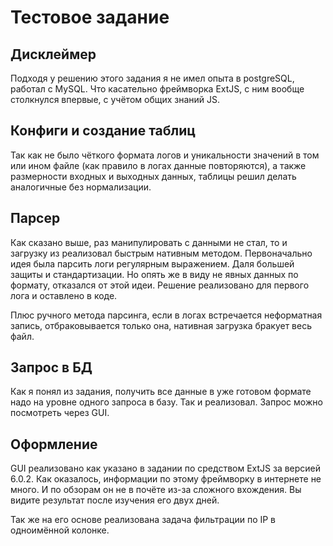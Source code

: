 # Тестовое задание

## Дисклеймер

Подходя у решению этого задания я не имел опыта в postgreSQL, работал с MySQL. Что касательно фреймворка ExtJS, с ним вообще столкнулся впервые, с учётом общих знаний JS.

## Конфиги и создание таблиц

Так как не было чёткого формата логов и уникальности значений в том или ином файле (как правило в логах данные повторяются), а также размерности входных и выходных данных, таблицы решил делать аналогичные без нормализации.

## Парсер

Как сказано выше, раз манипулировать с данными не стал, то и загрузку из реализовал быстрым нативным методом. Первоначально идея была парсить логи регулярным выражением. Даля большей защиты и стандартизации. Но опять же в виду не явных данных по формату, отказался от этой идеи. Решение реализовано для первого лога и оставлено в коде.

Плюс ручного метода парсинга, если в логах встречается неформатная запись, отбраковывается только она, нативная загрузка бракует весь файл.

## Запрос в БД

Как я понял из задания, получить все данные в уже готовом формате надо на уровне одного запроса в базу. Так и реализовал. Запрос можно посмотреть через GUI.

## Оформление

GUI реализовано как указано в задании по средством ExtJS за версией 6.0.2. Как оказалось, информации по этому фреймворку в интернете не много. И по обзорам он не в почёте из-за сложного вхождения. Вы видите результат после изучения его двух дней.

Так же на его основе реализована задача фильтрации по IP в одноимённой колонке.
